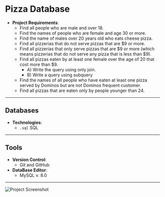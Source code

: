 # Pizza Database

- **Project Requirements**:
  - Find all people who are male and over 18.
  - Find the names of people who are female and age 30 or more.
  - Find the name of males over 20 years old who eats cheese pizza.
  - Find all pizzerias that do not serve pizzas that are $9 or more.
  - Find all pizzerias that only serve pizzas that are $9 or more (which means pizzerias that do not serve any pizza that is less than $9).
  - Find all pizzas eaten by at least one female over the age of 20 that  cost more than $9.
    - A) Write the query using only join.
    - B) Write a query using subquery
  - Find the names of all people who have eaten at least one pizza served by Dominos but are not Dominos frequent customer.
  - Find all pizzas that are eaten only by people younger than 24.
---

## Databases

- **Technologies**:
  - `.sql` SQL

---

## Tools

- **Version Control**:
  - Git and GitHub
- **DataBase Editor**:
  - MySQL v. 8.0 

---

![Project Screenshot](EE-R_Image.png)